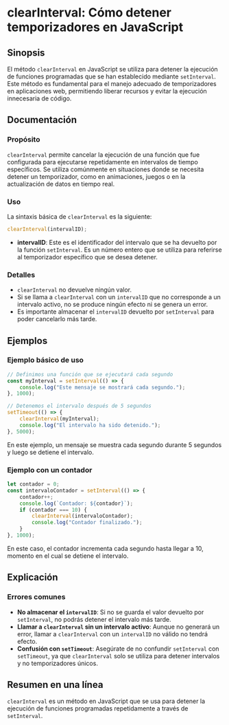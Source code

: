 <!--
Meta Description: # clearInterval: Cómo detener temporizadores en JavaScript ## Sinopsis El método `clearInterval` en JavaScript se utiliza para detener la ejecución de...
Meta Keywords: clearinterval, que, setinterval, intervalo, contador
-->

# clearInterval: Cómo detener temporizadores en JavaScript

## Sinopsis
El método `clearInterval` en JavaScript se utiliza para detener la ejecución de funciones programadas que se han establecido mediante `setInterval`. Este método es fundamental para el manejo adecuado de temporizadores en aplicaciones web, permitiendo liberar recursos y evitar la ejecución innecesaria de código.

## Documentación
### Propósito
`clearInterval` permite cancelar la ejecución de una función que fue configurada para ejecutarse repetidamente en intervalos de tiempo específicos. Se utiliza comúnmente en situaciones donde se necesita detener un temporizador, como en animaciones, juegos o en la actualización de datos en tiempo real.

### Uso
La sintaxis básica de `clearInterval` es la siguiente:

```javascript
clearInterval(intervalID);
```

- **intervalID**: Este es el identificador del intervalo que se ha devuelto por la función `setInterval`. Es un número entero que se utiliza para referirse al temporizador específico que se desea detener.

### Detalles
- `clearInterval` no devuelve ningún valor.
- Si se llama a `clearInterval` con un `intervalID` que no corresponde a un intervalo activo, no se produce ningún efecto ni se genera un error.
- Es importante almacenar el `intervalID` devuelto por `setInterval` para poder cancelarlo más tarde.

## Ejemplos
### Ejemplo básico de uso

```javascript
// Definimos una función que se ejecutará cada segundo
const myInterval = setInterval(() => {
    console.log("Este mensaje se mostrará cada segundo.");
}, 1000);

// Detenemos el intervalo después de 5 segundos
setTimeout(() => {
    clearInterval(myInterval);
    console.log("El intervalo ha sido detenido.");
}, 5000);
```

En este ejemplo, un mensaje se muestra cada segundo durante 5 segundos y luego se detiene el intervalo.

### Ejemplo con un contador

```javascript
let contador = 0;
const intervaloContador = setInterval(() => {
    contador++;
    console.log(`Contador: ${contador}`);
    if (contador === 10) {
        clearInterval(intervaloContador);
        console.log("Contador finalizado.");
    }
}, 1000);
```

En este caso, el contador incrementa cada segundo hasta llegar a 10, momento en el cual se detiene el intervalo.

## Explicación
### Errores comunes
- **No almacenar el `intervalID`**: Si no se guarda el valor devuelto por `setInterval`, no podrás detener el intervalo más tarde.
- **Llamar a `clearInterval` sin un intervalo activo**: Aunque no generará un error, llamar a `clearInterval` con un `intervalID` no válido no tendrá efecto.
- **Confusión con `setTimeout`**: Asegúrate de no confundir `setInterval` con `setTimeout`, ya que `clearInterval` solo se utiliza para detener intervalos y no temporizadores únicos.

## Resumen en una línea
`clearInterval` es un método en JavaScript que se usa para detener la ejecución de funciones programadas repetidamente a través de `setInterval`.